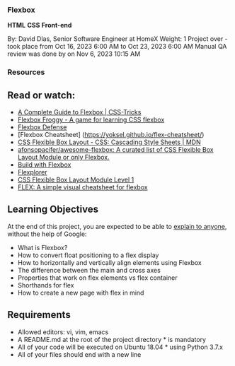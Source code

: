 ### Flexbox

__HTML__ __CSS__ __Front-end__

By: David Dlas, Senior Software Engineer at HomeX
Weight: 1
Project over - took place from Oct 16, 2023 6:00 AM to Oct 23, 2023 6:00 AM
Manual QA review was done by on Nov 6, 2023 10:15 AM

### Resources
## Read or watch:
* [A Complete Guide to Flexbox | CSS-Tricks](https://css-tricks.com/snippets/css/a-guide-to-flexbox/)
* [Flexbox Froggy - A game for learning CSS flexbox](https://flexboxfroggy.com/)
* [Flexbox Defense](http://www.flexboxdefense.com/)
* [Flexbox Cheatsheet] (https://yoksel.github.io/flex-cheatsheet/)
* [CSS Flexible Box Layout - CSS: Cascading Style Sheets | MDN](https://developer.mozilla.org/en-US/docs/Web/CSS/CSS_Flexible_Box_Layout)
* [afonsopacifer/awesome-flexbox: A curated list of CSS Flexible Box Layout Module or only Flexbox.](https://github.com/afonsopacifer/awesome-flexbox)
* [Build with Flexbox](https://flexbox.buildwithreact.com/)
* [Flexplorer](https://bennettfeely.com/flexplorer/)
* [CSS Flexible Box Layout Module Level 1](https://www.w3.org/TR/css-flexbox-1/#flex)
* [FLEX: A simple visual cheatsheet for flexbox](https://flexbox.malven.co/)


## Learning Objectives
At the end of this project, you are expected to be able to [explain to anyone](https://fs.blog/feynman-learning-technique/), without the help of Google:
* What is Flexbox?
* How to convert float positioning to a flex display
* How to horizontally and vertically align elements using Flexbox
* The difference between the main and cross axes
* Properties that work on flex elements vs flex container
* Shorthands for flex
* How to create a new page with flex in mind

## Requirements
* Allowed editors: vi, vim, emacs
* A README.md at the root of the project directory * is mandatory
* All of your code will be executed on Ubuntu 18.04 * using Python 3.7.x
* All of your files should end with a new line

##
